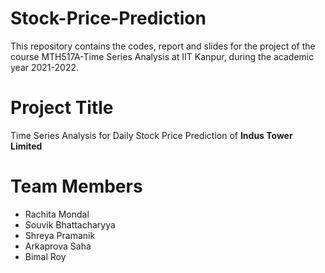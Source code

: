 # Stock-Price-Prediction
This repository contains the codes, report and slides for the project of the course MTH517A-Time Series Analysis at IIT Kanpur, during the academic year 2021-2022.
# Project Title 
Time Series Analysis for Daily Stock Price Prediction of **Indus Tower Limited**
# Team Members
* Rachita Mondal
* Souvik Bhattacharyya
* Shreya Pramanik
* Arkaprova Saha
* Bimal Roy


